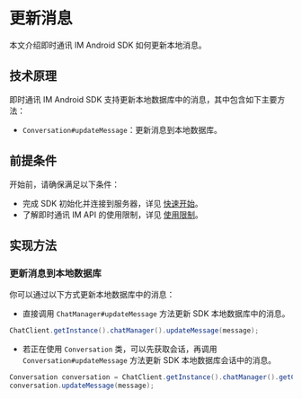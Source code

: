 # 更新消息

<Toc />

本文介绍即时通讯 IM Android SDK 如何更新本地消息。

## 技术原理

即时通讯 IM Android SDK 支持更新本地数据库中的消息，其中包含如下主要方法：

- `Conversation#updateMessage`：更新消息到本地数据库。

## 前提条件

开始前，请确保满足以下条件：

- 完成 SDK 初始化并连接到服务器，详见 [快速开始](quickstart.html)。
- 了解即时通讯 IM API 的使用限制，详见 [使用限制](/product/limitation.html)。

## 实现方法

### 更新消息到本地数据库

你可以通过以下方式更新本地数据库中的消息：

- 直接调用 `ChatManager#updateMessage` 方法更新 SDK 本地数据库中的消息。

```java 
ChatClient.getInstance().chatManager().updateMessage(message);
```

- 若正在使用 `Conversation` 类，可以先获取会话，再调用 `Conversation#updateMessage` 方法更新 SDK 本地数据库会话中的消息。

```java
Conversation conversation = ChatClient.getInstance().chatManager().getConversation(conversationId);
conversation.updateMessage(message);
```

